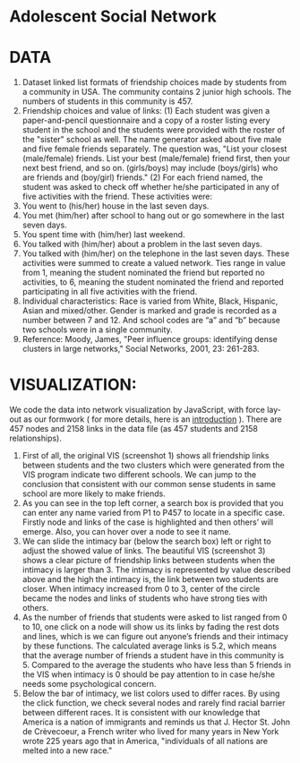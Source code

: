 ﻿Adolescent Social Network
=====================================
# DATA
1.	Dataset linked list formats of friendship choices made by students from a community in USA. The community contains 2 junior high schools. The numbers of students in this community is 457. 
2.	Friendship choices and value of links: 
(1) Each student was given a paper-and-pencil questionnaire and a copy of a roster listing every student in the school and the students were provided with the roster of the "sister" school as well. The name generator asked about five male and five female friends separately. The question was, "List your closest (male/female) friends. List your best (male/female) friend first, then your next best friend, and so on. (girls/boys) may include (boys/girls) who are friends and (boy/girl) friends."
(2) For each friend named, the student was asked to check off whether he/she participated in any of five activities with the friend. These activities were: 
1. You went to (his/her) house in the last seven days.
2. You met (him/her) after school to hang out or go somewhere in the last seven days.
3. You spent time with (him/her) last weekend.
4. You talked with (him/her) about a problem in the last seven days.
5. You talked with (him/her) on the telephone in the last seven days.
These activities were summed to create a valued network. Ties range in value from 1, meaning the student nominated the friend but reported no activities, to 6, meaning the student nominated the friend and reported participating in all five activities with the friend.
3.	Individual characteristics: 
Race is varied from White, Black, Hispanic, Asian and mixed/other. Gender is marked and grade is recorded as a number between 7 and 12. And school codes are “a” and “b” because two schools were in a single community.
4.	Reference: 
Moody, James, "Peer influence groups: identifying dense clusters in large networks," Social Networks, 2001, 23: 261-283.

# VISUALIZATION:
We code the data into network visualization by JavaScript, with force lay-out as our formwork
( for more details, here is an [introduction](https://github.com/mbostock/d3/wiki/Force-Layout) ). There are 457 nodes and 2158 links in the data file (as 457 students and 2158 relationships).
1.	First of all, the original VIS (screenshot 1) shows all friendship links between students and the two clusters which were generated from the VIS program indicate two different schools. We can jump to the conclusion that consistent with our common sense students in same school are more likely to make friends.
2.	As you can see in the top left corner, a search box is provided that you can enter any name varied from P1 to P457 to locate in a specific case. Firstly node and links of the case is highlighted and then others’ will emerge. Also, you can hover over a node to see it name.  
3.	We can slide the intimacy bar (below the search box) left or right to adjust the showed value of links. The beautiful VIS (screenshot 3) shows a clear picture of friendship links between students when the intimacy is larger than 3. The intimacy is represented by value described above and the high the intimacy is, the link between two students are closer. When intimacy increased from 0 to 3, center of the circle became the nodes and links of students who have strong ties with others.
4.	As the number of friends that students were asked to list ranged from 0 to 10, one click on a node will show us its links by fading the rest dots and lines, which is we can figure out anyone’s friends and their intimacy by these functions. The calculated average links is 5.2, which means that the average number of friends a student have in this community is 5. Compared to the average the students who have less than 5 friends in the VIS when intimacy is 0 should be pay attention to in case he/she needs some psychological concern.
5.	Below the bar of intimacy, we list colors used to differ races. By using the click function, we check several nodes and rarely find racial barrier between different races. It is consistent with our knowledge that America is a nation of immigrants and reminds us that J. Hector St. John de Crèvecoeur, a French writer who lived for many years in New York wrote 225 years ago that in America, "individuals of all nations are melted into a new race."








